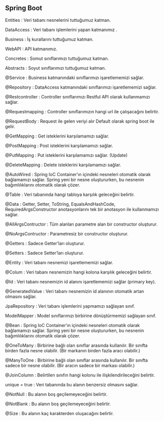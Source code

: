 ## Spring Boot

Entities : Veri tabanı nesnelerini tuttuğumuz katman.

DataAccess : Veri tabanı işlemlerini yapan katmanımız .

Business : İş kurallarını tuttuğumuz katman.

WebAPI : API katmanımız.

Concretes : Somut sınıflarımızı tuttuğumuz katman.

Abstracts : Soyut sınıflarımızı tuttuğumuz katman.

@Service : Business katmanındaki sınıflarımızı işaretlememizi sağlar.

@Repository : DataAccess katmanındaki sınıflarımızı işaretlememizi sağlar.

@Restcontroller : Controller sınıflarımızı Restful API olarak kullanmamızı sağlar.

@Requestmapping : Controller sınıflarımızın hangi url ile çalışacağını belirtir.

@RequestBody : Request ile gelen veriyi alır Default olarak spring boot ile gelir.

@GetMapping : Get isteklerini karşılamamızı sağlar.

@PostMapping : Post isteklerini karşılamamızı sağlar.

@PutMapping : Put isteklerini karşılamamızı sağlar. (Update)

@DeleteMapping : Delete isteklerini karşılamamızı sağlar.

@AutoWired : Spring IoC Container’ın içindeki nesneleri otomatik olarak bağlamamızı sağlar. Spring yeni bir nesne
oluştururken, bu nesnenin bağımlılıklarını otomatik olarak çözer.

@Table : Veri tabanında hangi tabloya karşılık geleceğini belirtir.

@Data : Getter, Setter, ToString, EqualsAndHashCode, RequiredArgsConstructor anotasyonlarını tek bir anotasyon ile
kullanmamızı sağlar.

@AllArgsContructor : Tüm alanları parametre alan bir constructor oluşturur.

@NoArgsContructor : Parametresiz bir constructor oluşturur.

@Getters : Sadece Getter’ları oluşturur.

@Setters : Sadece Setter’ları oluşturur.

@Entity : Veri tabanı nesnemizi işaretlememizi sağlar.

@Colum : Veri tabanı nesnemizin hangi kolona karşılık geleceğini belirtir.

@Id : Veri tabanı nesnemizin id alanını işaretlememizi sağlar (primary key).

@GeneratedValue : Veri tabanı nesnemizin id alanının otomatik artan olmasını sağlar.

JpaRepository : Veri tabanı işlemlerini yapmamızı sağlayan sınıf.

ModelMapper : Model sınıflarımızı birbirine dönüştürmemizi sağlayan sınıf.

@Bean : Spring IoC Container’ın içindeki nesneleri otomatik olarak bağlamamızı sağlar. Spring yeni bir nesne oluştururken, bu nesnenin bağımlılıklarını otomatik olarak çözer.

@OneToMany : Birbirine bağlı olan sınıflar arasında kullanılır. Bir sınıfta birden fazla nesne olabilir. (Bir markanın birden fazla aracı olabilir.)

@ManyToOne : Birbirine bağlı olan sınıflar arasında kullanılır. Bir sınıfta sadece bir nesne olabilir. (Bir aracın sadece bir markası olabilir.)

@JoinColumn : Belirtilen sınıfın hangi kolonu ile ilişkilendirileceğini belirtir.

unique = true : Veri tabanında bu alanın benzersiz olmasını sağlar.

@NotNull : Bu alanın boş geçilemeyeceğini belirtir.

@NotBlank : Bu alanın boş geçilemeyeceğini belirtir.

@Size : Bu alanın kaç karakterden oluşacağını belirtir.
